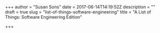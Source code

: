 +++
author = "Susan Sons"
date = 2017-06-14T14:19:52Z
description = ""
draft = true
slug = "list-of-things-software-engineering"
title = "A List of Things: Software Engineering Edition"

+++



